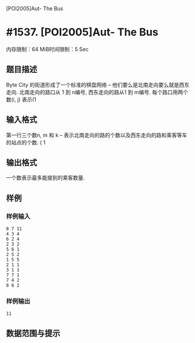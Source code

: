 [POI2005]Aut- The Bus

# #1537. [POI2005]Aut- The Bus

内存限制：64 MiB时间限制：5 Sec

## 题目描述

Byte City 的街道形成了一个标准的棋盘网络 – 他们要么是北南走向要么就是西东走向. 北南走向的路口从 1 到 n编号, 西东走向的路从1 到 m编号. 每个路口用两个数(i, j) 表示(1 

## 输入格式

第一行三个数n, m 和 k – 表示北南走向的路的个数以及西东走向的路和乘客等车的站点的个数. ( 1 

## 输出格式

一个数表示最多能接到的乘客数量. 


## 样例

### 样例输入

    
    8 7 11
    4 3 4
    6 2 4
    2 3 2
    5 6 1
    2 5 2
    1 5 5
    2 1 1
    3 1 1
    7 7 1
    7 4 2
    8 6 2
    
    

### 样例输出

    
    11
    
    

## 数据范围与提示
